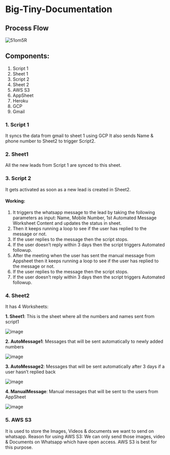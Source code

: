 # Big-Tiny-Documentation

## Process Flow
![51om5R](https://user-images.githubusercontent.com/40603380/131163937-6db7480a-9a11-4d29-9121-0f54f3fed71c.png)

## Components:
1. Script 1
2. Sheet 1
3. Script 2
4. Sheet 2
5. AWS S3
6. AppSheet
7. Heroku
8. GCP
9. Gmail

### 1. Script 1
It syncs the data from gmail to sheet 1 using GCP
It also sends Name & phone number to Sheet2 to trigger Script2.

### 2. Sheet1
All the new leads from Script 1 are synced to this sheet. 

### 3. Script 2
It gets activated as soon as a new lead is created in Sheet2.

#### Working:

1. It triggers the whatsapp message to the lead by taking the following parameters as input: Name, Mobile Number, 1st Automated Message Worksheet Content and updates the status in sheet.
2. Then it keeps running a loop to see if the user has replied to the message or not.
3. If the user replies to the message then the script stops. 
4. If the user doesn’t reply within 3 days then the script triggers Automated followup.
5. After the meeting when the user has sent the manual message from Appsheet then it keeps running a loop to see if the user has replied to the message or not.
6. If the user replies to the message then the script stops. 
7. If the user doesn’t reply within 3 days then the script triggers Automated followup.

### 4. Sheet2

It has 4 Worksheets:

  __1. Sheet1__: This is the sheet where all the numbers and names sent from script1
  
  ![image](https://user-images.githubusercontent.com/40603380/131167161-1f4ef759-39f0-4c62-afed-1ac9c73a3ad4.png)
  
  __2. AutoMessage1__: Messages that will be sent automatically to newly added numbers
  
  ![image](https://user-images.githubusercontent.com/40603380/131168151-699713bb-034b-403d-97d9-2eeba77c9731.png)
  
  __3. AutoMessage2__: Messages that will be sent automatically after 3 days if a user hasn’t replied back
  
  ![image](https://user-images.githubusercontent.com/40603380/131168185-b0d214ce-8759-4a07-93a1-616f3bb3fa1c.png)
  
  __4. ManualMessage__: Manual messages that will be sent to the users from AppSheet
  
  ![image](https://user-images.githubusercontent.com/40603380/131168213-95578b7e-a141-47bf-9780-ad74b9511872.png)

### 5. AWS S3
It is used to store the Images, Videos & documents we want to send on whatsapp.
Reason for using AWS S3: We can only send those images, video & Documents on Whatsapp which have open access. AWS S3 is best for this purpose. 
